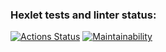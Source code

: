 ### Hexlet tests and linter status:
[![Actions Status](https://github.com/DREU007/python-project-50/workflows/hexlet-check/badge.svg)](https://github.com/DREU007/python-project-50/actions)
[![Maintainability](https://api.codeclimate.com/v1/badges/3db24100326d2a0062e0/maintainability)](https://codeclimate.com/github/DREU007/python-project-50/maintainability)